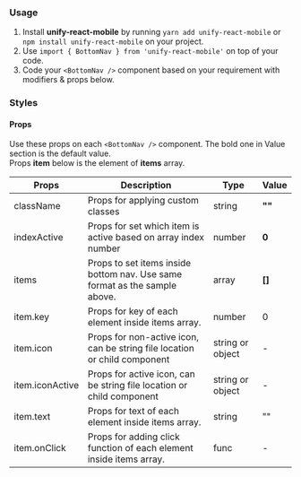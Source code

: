 ### Usage

1. Install **unify-react-mobile** by running `yarn add unify-react-mobile` or `npm install unify-react-mobile` on your project.
2. Use `import { BottomNav } from 'unify-react-mobile'` on top of your code.
3. Code your `<BottomNav />` component based on your requirement with modifiers & props below.



### Styles

#### Props

Use these props on each `<BottomNav />` component. The bold one in Value section is the default value.<br />
Props **item** below is the element of **items** array.

| Props            | Description                         | Type            | Value
|---------------------|----------------------------------|-----------------|---------------------|
| className   | Props for applying custom classes   | string            | **""**
| indexActive   | Props for set which item is active based on array index number   | number            | **0**
| items   | Props to set items inside bottom nav. Use same format as the sample above.   | array            | **[]**
| item.key   | Props for key of each element inside items array.   | number            | 0
| item.icon   | Props for non-active icon, can be string file location or child component  | string or object            | -
| item.iconActive   | Props for active icon, can be string file location or child component  | string or object            | -
| item.text   | Props for text of each element inside items array.   | string            | ""
| item.onClick   | Props for adding click function of each element inside items array.   | func            | -
